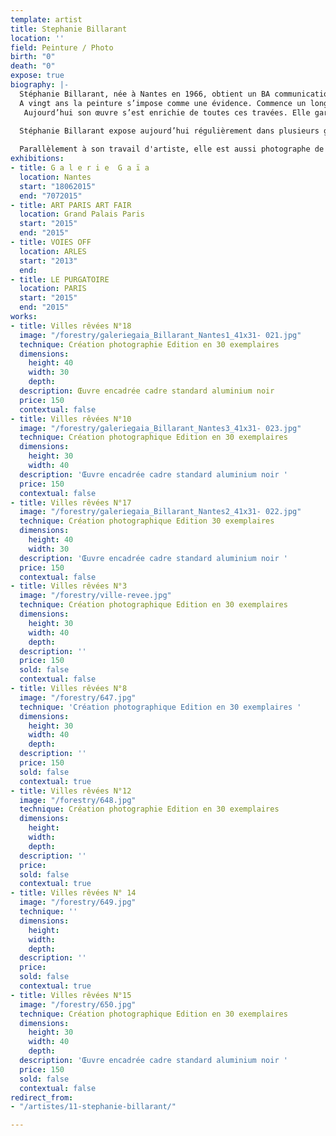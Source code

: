 ```yaml
---
template: artist
title: Stephanie Billarant
location: ''
field: Peinture / Photo
birth: "0"
death: "0"
expose: true
biography: |-
  Stéphanie Billarant, née à Nantes en 1966, obtient un BA communication et art (Wake Forest university – Winston Salem N.C.) ; elle y apprend les arts graphiques – sérigraphie, sculpture, gravure - la réalisation de courts métrages, le montage, mais aussi le théâtre et la danse, le piano et le chant. Ce sont les arts du spectacle qui forgeront ses premières sensibilités artistiques.  
  A vingt ans la peinture s’impose comme une évidence. Commence un long parcours où elle apprend et maîtrise les techniques de la figuration, mais part assez vite vers des mondes plus étrangers, d’où elle va peu à peu faire émerger sa surréalité.
   Aujourd’hui son œuvre s’est enrichie de toutes ces travées. Elle garde du spectacle le goût pour le mouvement qui va s’exprimer par la découverte de la photographie en 2007. Le medium lui permet d’aboutir sa réflexion sur la perte des repères. Loin de la détourner de la peinture, il montre de nouvelles directions ; elle découvre l’encre, explore sa matière, projette des mondes ramifiés qui plongent l’œil dans un vertige figuratif. 
   
  Stéphanie Billarant expose aujourd’hui régulièrement dans plusieurs galeries nantaises et parisiennes. En mars 2013, Patrick BRILLET (éditeur de mobilier design – Fine Art Londres) présente une série des ses photos au Grand Palais pour ART PARIS ART FAIR.

  Parallèlement à son travail d'artiste, elle est aussi photographe de mer (photographe officiel Energy Team 34thACWS)
exhibitions:
- title: G a l e r i e  G a ï a
  location: Nantes
  start: "18062015"
  end: "7072015"
- title: ART PARIS ART FAIR
  location: Grand Palais Paris
  start: "2015"
  end: "2015"
- title: VOIES OFF
  location: ARLES
  start: "2013"
  end: 
- title: LE PURGATOIRE
  location: PARIS
  start: "2015"
  end: "2015"
works:
- title: Villes rêvées N°18
  image: "/forestry/galeriegaia_Billarant_Nantes1_41x31- 021.jpg"
  technique: Création photographie Edition en 30 exemplaires
  dimensions:
    height: 40
    width: 30
    depth: 
  description: Œuvre encadrée cadre standard aluminium noir
  price: 150
  contextual: false
- title: Villes rêvées N°10
  image: "/forestry/galeriegaia_Billarant_Nantes3_41x31- 023.jpg"
  technique: Création photographique Edition en 30 exemplaires
  dimensions:
    height: 30
    width: 40
  description: 'Œuvre encadrée cadre standard aluminium noir '
  price: 150
  contextual: false
- title: Villes rêvées N°17
  image: "/forestry/galeriegaia_Billarant_Nantes2_41x31- 022.jpg"
  technique: Création photographique Edition 30 exemplaires
  dimensions:
    height: 40
    width: 30
  description: 'Œuvre encadrée cadre standard aluminium noir '
  price: 150
  contextual: false
- title: Villes rêvées N°3
  image: "/forestry/ville-revee.jpg"
  technique: Création photographique Edition en 30 exemplaires
  dimensions:
    height: 30
    width: 40
    depth: 
  description: ''
  price: 150
  sold: false
  contextual: false
- title: Villes rêvées N°8
  image: "/forestry/647.jpg"
  technique: 'Création photographique Edition en 30 exemplaires '
  dimensions:
    height: 30
    width: 40
    depth: 
  description: ''
  price: 150
  sold: false
  contextual: true
- title: Villes rêvées N°12
  image: "/forestry/648.jpg"
  technique: Création photographie Edition en 30 exemplaires
  dimensions:
    height: 
    width: 
    depth: 
  description: ''
  price: 
  sold: false
  contextual: true
- title: Villes rêvées N° 14
  image: "/forestry/649.jpg"
  technique: ''
  dimensions:
    height: 
    width: 
    depth: 
  description: ''
  price: 
  sold: false
  contextual: true
- title: Villes rêvées N°15
  image: "/forestry/650.jpg"
  technique: Création photographique Edition en 30 exemplaires
  dimensions:
    height: 30
    width: 40
    depth: 
  description: 'Œuvre encadrée cadre standard aluminium noir '
  price: 150
  sold: false
  contextual: false
redirect_from:
- "/artistes/11-stephanie-billarant/"

---
```

